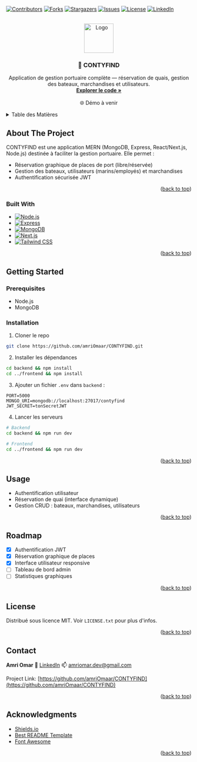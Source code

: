 <a id="readme-top"></a>

<!-- PROJECT SHIELDS -->

[![Contributors][contributors-shield]][contributors-url]
[![Forks][forks-shield]][forks-url]
[![Stargazers][stars-shield]][stars-url]
[![Issues][issues-shield]][issues-url]
[![License][license-shield]][license-url]
[![LinkedIn][linkedin-shield]][linkedin-url]

<!-- PROJECT LOGO -->

<br />
<div align="center">
  <a href="https://github.com/amriOmaar/CONTYFIND">
    <img src="images/logo.png" alt="Logo" width="80" height="80">
  </a>

  <h3 align="center">🚢 CONTYFIND</h3>

  <p align="center">
    Application de gestion portuaire complète — réservation de quais, gestion des bateaux, marchandises et utilisateurs.
    <br />
    <a href="https://github.com/amriOmaar/CONTYFIND"><strong>Explorer le code »</strong></a>
    <br />
    <br />
    🌐 Démo à venir
  </p>
</div>

<!-- TABLE OF CONTENTS -->

<details>
  <summary>Table des Matières</summary>
  <ol>
    <li><a href="#about-the-project">À propos du projet</a></li>
    <li><a href="#built-with">Technologies</a></li>
    <li><a href="#getting-started">Installation</a></li>
    <li><a href="#usage">Utilisation</a></li>
    <li><a href="#roadmap">Roadmap</a></li>
    <li><a href="#license">Licence</a></li>
    <li><a href="#contact">Contact</a></li>
    <li><a href="#acknowledgments">Remerciements</a></li>
  </ol>
</details>

## About The Project

CONTYFIND est une application MERN (MongoDB, Express, React/Next.js, Node.js) destinée à faciliter la gestion portuaire. Elle permet :

* Réservation graphique de places de port (libre/réservée)
* Gestion des bateaux, utilisateurs (marins/employés) et marchandises
* Authentification sécurisée JWT

<p align="right">(<a href="#readme-top">back to top</a>)</p>

### Built With

* [![Node.js][Node.js]][Node-url]
* [![Express][Express.js]][Express-url]
* [![MongoDB][MongoDB]][MongoDB-url]
* [![Next.js][Next.js]][Next-url]
* [![Tailwind CSS][TailwindCSS]][Tailwind-url]

<p align="right">(<a href="#readme-top">back to top</a>)</p>

## Getting Started

### Prerequisites

* Node.js
* MongoDB

### Installation

1. Cloner le repo

```sh
git clone https://github.com/amriOmaar/CONTYFIND.git
```

2. Installer les dépendances

```sh
cd backend && npm install
cd ../frontend && npm install
```

3. Ajouter un fichier `.env` dans `backend` :

```env
PORT=5000
MONGO_URI=mongodb://localhost:27017/contyfind
JWT_SECRET=tonSecretJWT
```

4. Lancer les serveurs

```sh
# Backend
cd backend && npm run dev

# Frontend
cd ../frontend && npm run dev
```

<p align="right">(<a href="#readme-top">back to top</a>)</p>

## Usage

* Authentification utilisateur
* Réservation de quai (interface dynamique)
* Gestion CRUD : bateaux, marchandises, utilisateurs

<p align="right">(<a href="#readme-top">back to top</a>)</p>

## Roadmap

* [x] Authentification JWT
* [x] Réservation graphique de places
* [x] Interface utilisateur responsive
* [ ] Tableau de bord admin
* [ ] Statistiques graphiques

<p align="right">(<a href="#readme-top">back to top</a>)</p>

## License

Distribué sous licence MIT. Voir `LICENSE.txt` pour plus d'infos.

<p align="right">(<a href="#readme-top">back to top</a>)</p>

## Contact

**Amri Omar**
🔗 [LinkedIn](https://linkedin.com/in/amriomar)
📫 [amriomar.dev@gmail.com](mailto:amriomar.dev@gmail.com)

Project Link: [https://github.com/amriOmaar/CONTYFIND](https://github.com/amriOmaar/CONTYFIND)

<p align="right">(<a href="#readme-top">back to top</a>)</p>

## Acknowledgments

* [Shields.io](https://shields.io)
* [Best README Template](https://github.com/othneildrew/Best-README-Template)
* [Font Awesome](https://fontawesome.com)

<p align="right">(<a href="#readme-top">back to top</a>)</p>

<!-- MARKDOWN LINKS -->

[Node.js]: https://img.shields.io/badge/Node.js-339933?style=for-the-badge&logo=node.js&logoColor=white
[Node-url]: https://nodejs.org/
[Express.js]: https://img.shields.io/badge/Express.js-000000?style=for-the-badge&logo=express&logoColor=white
[Express-url]: https://expressjs.com/
[MongoDB]: https://img.shields.io/badge/MongoDB-47A248?style=for-the-badge&logo=mongodb&logoColor=white
[MongoDB-url]: https://www.mongodb.com/
[Next.js]: https://img.shields.io/badge/Next.js-000000?style=for-the-badge&logo=next.js&logoColor=white
[Next-url]: https://nextjs.org/
[TailwindCSS]: https://img.shields.io/badge/Tailwind_CSS-38B2AC?style=for-the-badge&logo=tailwind-css&logoColor=white
[Tailwind-url]: https://tailwindcss.com/
[contributors-shield]: https://img.shields.io/github/contributors/amriOmaar/CONTYFIND.svg?style=for-the-badge
[contributors-url]: https://github.com/amriOmaar/CONTYFIND/graphs/contributors
[forks-shield]: https://img.shields.io/github/forks/amriOmaar/CONTYFIND.svg?style=for-the-badge
[forks-url]: https://github.com/amriOmaar/CONTYFIND/network/members
[stars-shield]: https://img.shields.io/github/stars/amriOmaar/CONTYFIND.svg?style=for-the-badge
[stars-url]: https://github.com/amriOmaar/CONTYFIND/stargazers
[issues-shield]: https://img.shields.io/github/issues/amriOmaar/CONTYFIND.svg?style=for-the-badge
[issues-url]: https://github.com/amriOmaar/CONTYFIND/issues
[license-shield]: https://img.shields.io/github/license/amriOmaar/CONTYFIND.svg?style=for-the-badge
[license-url]: https://github.com/amriOmaar/CONTYFIND/blob/main/LICENSE
[linkedin-shield]: https://img.shields.io/badge/-LinkedIn-black.svg?style=for-the-badge&logo=linkedin&colorB=0077B5
[linkedin-url]: https://linkedin.com/in/amriomar
